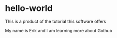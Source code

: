 # hello-world
This is a product of the tutorial this software offers

My name is Erik and I am learning more about Gothub
